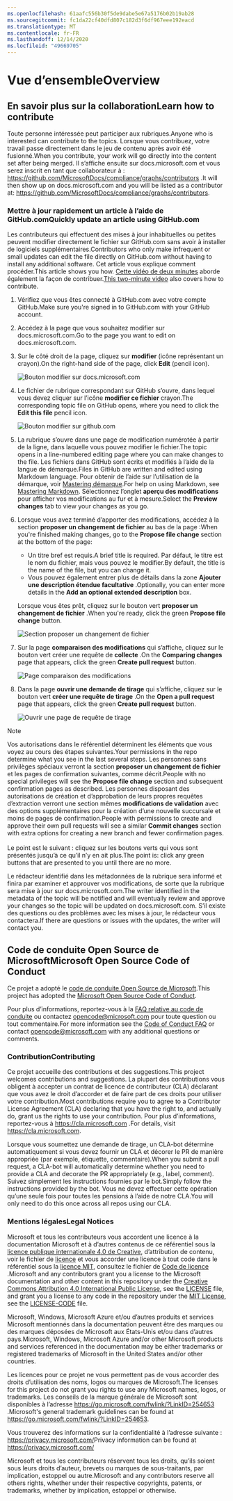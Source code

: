 ```yaml
---
ms.openlocfilehash: 61aafc556b30f5de9dabe5e67a5176b02b19ab28
ms.sourcegitcommit: fc1da22cf40dfd807c182d3f6df967eee192eacd
ms.translationtype: MT
ms.contentlocale: fr-FR
ms.lasthandoff: 12/14/2020
ms.locfileid: "49669705"
---
```

# <a name="overview"></a><span data-ttu-id="2b283-101">Vue d’ensemble</span><span class="sxs-lookup"><span data-stu-id="2b283-101">Overview</span></span>

## <a name="learn-how-to-contribute"></a><span data-ttu-id="2b283-102">En savoir plus sur la collaboration</span><span class="sxs-lookup"><span data-stu-id="2b283-102">Learn how to contribute</span></span>

<span data-ttu-id="2b283-103">Toute personne intéressée peut participer aux rubriques.</span><span class="sxs-lookup"><span data-stu-id="2b283-103">Anyone who is interested can contribute to the topics.</span></span> <span data-ttu-id="2b283-104">Lorsque vous contribuez, votre travail passe directement dans le jeu de contenu après avoir été fusionné.</span><span class="sxs-lookup"><span data-stu-id="2b283-104">When you contribute, your work will go directly into the content set after being merged.</span></span> <span data-ttu-id="2b283-105">Il s’affiche ensuite sur docs.microsoft.com et vous serez inscrit en tant que collaborateur à : <https://github.com/MicrosoftDocs/compliance/graphs/contributors> .</span><span class="sxs-lookup"><span data-stu-id="2b283-105">It will then show up on docs.microsoft.com and you will be listed as a contributor at: <https://github.com/MicrosoftDocs/compliance/graphs/contributors>.</span></span>

### <a name="quickly-update-an-article-using-githubcom"></a><span data-ttu-id="2b283-106">Mettre à jour rapidement un article à l’aide de GitHub.com</span><span class="sxs-lookup"><span data-stu-id="2b283-106">Quickly update an article using GitHub.com</span></span>

<span data-ttu-id="2b283-107">Les contributeurs qui effectuent des mises à jour inhabituelles ou petites peuvent modifier directement le fichier sur GitHub.com sans avoir à installer de logiciels supplémentaires.</span><span class="sxs-lookup"><span data-stu-id="2b283-107">Contributors who only make infrequent or small updates can edit the file directly on GitHub.com without having to install any additional software.</span></span> <span data-ttu-id="2b283-108">Cet article vous explique comment procéder.</span><span class="sxs-lookup"><span data-stu-id="2b283-108">This article shows you how.</span></span> <span data-ttu-id="2b283-109">[Cette vidéo de deux minutes](https://www.microsoft.com/videoplayer/embed/RE1XQTG) aborde également la façon de contribuer.</span><span class="sxs-lookup"><span data-stu-id="2b283-109">[This two-minute video](https://www.microsoft.com/videoplayer/embed/RE1XQTG) also covers how to contribute.</span></span>

1. <span data-ttu-id="2b283-110">Vérifiez que vous êtes connecté à GitHub.com avec votre compte GitHub.</span><span class="sxs-lookup"><span data-stu-id="2b283-110">Make sure you're signed in to GitHub.com with your GitHub account.</span></span>
2. <span data-ttu-id="2b283-111">Accédez à la page que vous souhaitez modifier sur docs.microsoft.com.</span><span class="sxs-lookup"><span data-stu-id="2b283-111">Go to the page you want to edit on docs.microsoft.com.</span></span>
3. <span data-ttu-id="2b283-112">Sur le côté droit de la page, cliquez sur **modifier** (icône représentant un crayon).</span><span class="sxs-lookup"><span data-stu-id="2b283-112">On the right-hand side of the page, click **Edit** (pencil icon).</span></span>

   ![Bouton modifier sur docs.microsoft.com](compliance/media/quick-update-edit.png)

4. <span data-ttu-id="2b283-114">Le fichier de rubrique correspondant sur GitHub s’ouvre, dans lequel vous devez cliquer sur l’icône **modifier ce fichier** crayon.</span><span class="sxs-lookup"><span data-stu-id="2b283-114">The corresponding topic file on GitHub opens, where you need to click the **Edit this file** pencil icon.</span></span>

   ![Bouton modifier sur github.com](compliance/media/quick-update-github.png)

5. <span data-ttu-id="2b283-116">La rubrique s’ouvre dans une page de modification numérotée à partir de la ligne, dans laquelle vous pouvez modifier le fichier.</span><span class="sxs-lookup"><span data-stu-id="2b283-116">The topic opens in a line-numbered editing page where you can make changes to the file.</span></span> <span data-ttu-id="2b283-117">Les fichiers dans GitHub sont écrits et modifiés à l’aide de la langue de démarque.</span><span class="sxs-lookup"><span data-stu-id="2b283-117">Files in GitHub are written and edited using Markdown language.</span></span> <span data-ttu-id="2b283-118">Pour obtenir de l’aide sur l’utilisation de la démarque, voir [Mastering démarque](https://guides.github.com/features/mastering-markdown/).</span><span class="sxs-lookup"><span data-stu-id="2b283-118">For help on using Markdown, see [Mastering Markdown](https://guides.github.com/features/mastering-markdown/).</span></span> <span data-ttu-id="2b283-119">Sélectionnez l’onglet **aperçu des modifications** pour afficher vos modifications au fur et à mesure.</span><span class="sxs-lookup"><span data-stu-id="2b283-119">Select the **Preview changes** tab to view your changes as you go.</span></span>

6. <span data-ttu-id="2b283-120">Lorsque vous avez terminé d’apporter des modifications, accédez à la section **proposer un changement de fichier** au bas de la page :</span><span class="sxs-lookup"><span data-stu-id="2b283-120">When you're finished making changes, go to the **Propose file change** section at the bottom of the page:</span></span>

   - <span data-ttu-id="2b283-121">Un titre bref est requis.</span><span class="sxs-lookup"><span data-stu-id="2b283-121">A brief title is required.</span></span> <span data-ttu-id="2b283-122">Par défaut, le titre est le nom du fichier, mais vous pouvez le modifier.</span><span class="sxs-lookup"><span data-stu-id="2b283-122">By default, the title is the name of the file, but you can change it.</span></span>
   - <span data-ttu-id="2b283-123">Vous pouvez également entrer plus de détails dans la zone **Ajouter une description étendue facultative** .</span><span class="sxs-lookup"><span data-stu-id="2b283-123">Optionally, you can enter more details in the **Add an optional extended description** box.</span></span>

   <span data-ttu-id="2b283-124">Lorsque vous êtes prêt, cliquez sur le bouton vert **proposer un changement de fichier** .</span><span class="sxs-lookup"><span data-stu-id="2b283-124">When you're ready, click the green **Propose file change** button.</span></span>

   ![Section proposer un changement de fichier](compliance/media/propose-file-change.png)

7. <span data-ttu-id="2b283-126">Sur la page **comparaison des modifications** qui s’affiche, cliquez sur le bouton vert créer une requête de **collecte** .</span><span class="sxs-lookup"><span data-stu-id="2b283-126">On the **Comparing changes** page that appears, click the green **Create pull request** button.</span></span>

   ![Page comparaison des modifications](compliance/media/comparing-changes-page.png)

8. <span data-ttu-id="2b283-128">Dans la page **ouvrir une demande de tirage** qui s’affiche, cliquez sur le bouton vert **créer une requête de tirage** .</span><span class="sxs-lookup"><span data-stu-id="2b283-128">On the **Open a pull request** page that appears, click the green **Create pull request** button.</span></span>

   ![Ouvrir une page de requête de tirage](compliance/media/open-a-pull-request-page.png)

> [!NOTE]
> <span data-ttu-id="2b283-130">Vos autorisations dans le référentiel déterminent les éléments que vous voyez au cours des étapes suivantes.</span><span class="sxs-lookup"><span data-stu-id="2b283-130">Your permissions in the repo determine what you see in the last several steps.</span></span> <span data-ttu-id="2b283-131">Les personnes sans privilèges spéciaux verront la section **proposer un changement de fichier** et les pages de confirmation suivantes, comme décrit.</span><span class="sxs-lookup"><span data-stu-id="2b283-131">People with no special privileges will see the **Propose file change** section and subsequent confirmation pages as described.</span></span> <span data-ttu-id="2b283-132">Les personnes disposant des autorisations de création et d’approbation de leurs propres requêtes d’extraction verront une section mêmes **modifications de validation** avec des options supplémentaires pour la création d’une nouvelle succursale et moins de pages de confirmation.</span><span class="sxs-lookup"><span data-stu-id="2b283-132">People with permissions to create and approve their own pull requests will see a similar **Commit changes** section with extra options for creating a new branch and fewer confirmation pages.</span></span><br/><br/><span data-ttu-id="2b283-133">Le point est le suivant : cliquez sur les boutons verts qui vous sont présentés jusqu’à ce qu’il n’y en ait plus.</span><span class="sxs-lookup"><span data-stu-id="2b283-133">The point is: click any green buttons that are presented to you until there are no more.</span></span>

<span data-ttu-id="2b283-134">Le rédacteur identifié dans les métadonnées de la rubrique sera informé et finira par examiner et approuver vos modifications, de sorte que la rubrique sera mise à jour sur docs.microsoft.com.</span><span class="sxs-lookup"><span data-stu-id="2b283-134">The writer identified in the metadata of the topic will be notified and will eventually review and approve your changes so the topic will be updated on docs.microsoft.com.</span></span> <span data-ttu-id="2b283-135">S’il existe des questions ou des problèmes avec les mises à jour, le rédacteur vous contactera.</span><span class="sxs-lookup"><span data-stu-id="2b283-135">If there are questions or issues with the updates, the writer will contact you.</span></span>

## <a name="microsoft-open-source-code-of-conduct"></a><span data-ttu-id="2b283-136">Code de conduite Open Source de Microsoft</span><span class="sxs-lookup"><span data-stu-id="2b283-136">Microsoft Open Source Code of Conduct</span></span>

<span data-ttu-id="2b283-137">Ce projet a adopté le [code de conduite Open Source de Microsoft](https://opensource.microsoft.com/codeofconduct/).</span><span class="sxs-lookup"><span data-stu-id="2b283-137">This project has adopted the [Microsoft Open Source Code of Conduct](https://opensource.microsoft.com/codeofconduct/).</span></span>

<span data-ttu-id="2b283-138">Pour plus d’informations, reportez-vous à la [FAQ relative au code de conduite](https://opensource.microsoft.com/codeofconduct/faq/) ou contactez [opencode@microsoft.com](mailto:opencode@microsoft.com) pour toute question ou tout commentaire.</span><span class="sxs-lookup"><span data-stu-id="2b283-138">For more information see the [Code of Conduct FAQ](https://opensource.microsoft.com/codeofconduct/faq/) or contact [opencode@microsoft.com](mailto:opencode@microsoft.com) with any additional questions or comments.</span></span>

### <a name="contributing"></a><span data-ttu-id="2b283-139">Contribution</span><span class="sxs-lookup"><span data-stu-id="2b283-139">Contributing</span></span>

<span data-ttu-id="2b283-140">Ce projet accueille des contributions et des suggestions.</span><span class="sxs-lookup"><span data-stu-id="2b283-140">This project welcomes contributions and suggestions.</span></span>  <span data-ttu-id="2b283-141">La plupart des contributions vous obligent à accepter un contrat de licence de contributeur (CLA) déclarant que vous avez le droit d’accorder et de faire part de ces droits pour utiliser votre contribution.</span><span class="sxs-lookup"><span data-stu-id="2b283-141">Most contributions require you to agree to a Contributor License Agreement (CLA) declaring that you have the right to, and actually do, grant us the rights to use your contribution.</span></span> <span data-ttu-id="2b283-142">Pour plus d’informations, reportez-vous à <https://cla.microsoft.com> .</span><span class="sxs-lookup"><span data-stu-id="2b283-142">For details, visit <https://cla.microsoft.com>.</span></span>

<span data-ttu-id="2b283-143">Lorsque vous soumettez une demande de tirage, un CLA-bot détermine automatiquement si vous devez fournir un CLA et décorer le PR de manière appropriée (par exemple, étiquette, commentaire).</span><span class="sxs-lookup"><span data-stu-id="2b283-143">When you submit a pull request, a CLA-bot will automatically determine whether you need to provide a CLA and decorate the PR appropriately (e.g., label, comment).</span></span> <span data-ttu-id="2b283-144">Suivez simplement les instructions fournies par le bot.</span><span class="sxs-lookup"><span data-stu-id="2b283-144">Simply follow the instructions provided by the bot.</span></span> <span data-ttu-id="2b283-145">Vous ne devez effectuer cette opération qu’une seule fois pour toutes les pensions à l’aide de notre CLA.</span><span class="sxs-lookup"><span data-stu-id="2b283-145">You will only need to do this once across all repos using our CLA.</span></span>

### <a name="legal-notices"></a><span data-ttu-id="2b283-146">Mentions légales</span><span class="sxs-lookup"><span data-stu-id="2b283-146">Legal Notices</span></span>

<span data-ttu-id="2b283-147">Microsoft et tous les contributeurs vous accordent une licence à la documentation Microsoft et à d’autres contenus de ce référentiel sous la [licence publique internationale 4,0 de Creative](https://creativecommons.org/licenses/by/4.0/legalcode), d’attribution de contenu, voir le fichier de [licence](LICENSE) et vous accorder une licence à tout code dans le référentiel sous la [licence MIT](https://opensource.org/licenses/MIT), consultez le fichier de [Code de licence](LICENSE-CODE) .</span><span class="sxs-lookup"><span data-stu-id="2b283-147">Microsoft and any contributors grant you a license to the Microsoft documentation and other content in this repository under the [Creative Commons Attribution 4.0 International Public License](https://creativecommons.org/licenses/by/4.0/legalcode), see the [LICENSE](LICENSE) file, and grant you a license to any code in the repository under the [MIT License](https://opensource.org/licenses/MIT), see the [LICENSE-CODE](LICENSE-CODE) file.</span></span>

<span data-ttu-id="2b283-148">Microsoft, Windows, Microsoft Azure et/ou d’autres produits et services Microsoft mentionnés dans la documentation peuvent être des marques ou des marques déposées de Microsoft aux États-Unis et/ou dans d’autres pays.</span><span class="sxs-lookup"><span data-stu-id="2b283-148">Microsoft, Windows, Microsoft Azure and/or other Microsoft products and services referenced in the documentation may be either trademarks or registered trademarks of Microsoft in the United States and/or other countries.</span></span>

<span data-ttu-id="2b283-149">Les licences pour ce projet ne vous permettent pas de vous accorder des droits d’utilisation des noms, logos ou marques de Microsoft.</span><span class="sxs-lookup"><span data-stu-id="2b283-149">The licenses for this project do not grant you rights to use any Microsoft names, logos, or trademarks.</span></span> <span data-ttu-id="2b283-150">Les conseils de la marque générale de Microsoft sont disponibles à l’adresse <https://go.microsoft.com/fwlink/?LinkID=254653> .</span><span class="sxs-lookup"><span data-stu-id="2b283-150">Microsoft's general trademark guidelines can be found at <https://go.microsoft.com/fwlink/?LinkID=254653>.</span></span>

<span data-ttu-id="2b283-151">Vous trouverez des informations sur la confidentialité à l’adresse suivante : <https://privacy.microsoft.com/></span><span class="sxs-lookup"><span data-stu-id="2b283-151">Privacy information can be found at <https://privacy.microsoft.com/></span></span>

<span data-ttu-id="2b283-152">Microsoft et tous les contributeurs réservent tous les droits, qu’ils soient sous leurs droits d’auteur, brevets ou marques de sous-traitants, par implication, estoppel ou autre.</span><span class="sxs-lookup"><span data-stu-id="2b283-152">Microsoft and any contributors reserve all others rights, whether under their respective copyrights, patents, or trademarks, whether by implication, estoppel or otherwise.</span></span>
